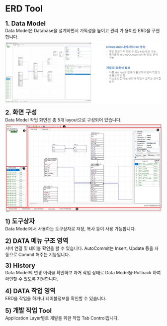 # ERD Tool

<b style="font-size: 20px">1. Data Model </b><br/>
Data Model은 Database을 설계하면서 가독성을 높이고 관리 가 용이한 ERD을 구현합니다.
<img src="../../.vuepress\public\documentation\data-model\ERDTool\DataModel\DataModel.png" style="position: relative;top: 5px;"> <br/>

<b style="font-size: 20px">2. 화면 구성 </b><br/>
 Data Model 작업 화면은 총 5개 layout으로 구성되어 있습니다.
<img src="../../.vuepress\public\documentation\data-model\ERDTool\ScreenStructure\Screen.png" style="position: relative;top: 5px;"> <br/>

<b style="font-size: 20px">1) 도구상자</b><br/>
Data Model에서 사용하는 도구상자로 저장, 복사 등이 사용 가능합니다.

<b style="font-size: 20px">2) DATA 메뉴 구조 영역 </b><br/>
서버 연결 및 테이블 확인을 할 수 있습니다. AutoCommit는 Insert, Update 등을 자동으로 Commit 해주는 기능입니다.

<b style="font-size: 20px">3) History </b><br/>
Data Model의 변경 이력을 확인하고 과거 작업 상태로 Data Model을 Rollback 하여 확인할 수 있도록 지원합니다.

<b style="font-size: 20px">4) DATA 작업 영역 </b><br/>
ERD을 작업을 하거나 테이블정보를 확인할 수 있습니다.

<b style="font-size: 20px">5) 개발 작업 Tool </b><br/>
Application Layer별로 개발을 위한 작업 Tab Control입니다.